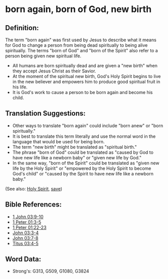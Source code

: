 # born again, born of God, new birth #

## Definition: ##

The term "born again" was first used by Jesus to describe what it means for God to change a person from being dead spiritually to being alive spiritually. The terms "born of God" and "born of the Spirit" also refer to a person being given new spiritual life.

* All humans are born spiritually dead and are given a "new birth" when they accept Jesus Christ as their Savior.
* At the moment of the spiritual new birth, God's Holy Spirit begins to live in the new believer and empowers him to produce good spiritual fruit in his life.
* It is God's work to cause a person to be born again and become his child.

## Translation Suggestions: ##

* Other ways to translate "born again" could include "born anew" or "born spiritually."
* It is best to translate this term literally and use the normal word in the language that would be used for being born.
* The term "new birth" might be translated as "spiritual birth."
* The phrase "born of God" could be translated as "caused by God to have new life like a newborn baby" or "given new life by God."
* In the same way, "born of the Spirit" could be translated as "given new life by the Holy Spirit" or "empowered by the Holy Spirit to become God's child" or "caused by the Spirit to have new life like a newborn baby."

(See also: [Holy Spirit](../kt/holyspirit.md), [save](../kt/save.md))

## Bible References: ##

* [1 John 03:9-10](rc://en/tn/help/1jn/03/09)
* [1 Peter 01:3-5](rc://en/tn/help/1pe/01/03)
* [1 Peter 01:22-23](rc://en/tn/help/1pe/01/22)
* [John 03:3-4](rc://en/tn/help/jhn/03/03)
* [John 03:7-8](rc://en/tn/help/jhn/03/07)
* [Titus 03:4-5](rc://en/tn/help/tit/03/04)

## Word Data: ##

* Strong's: G313, G509, G1080, G3824
